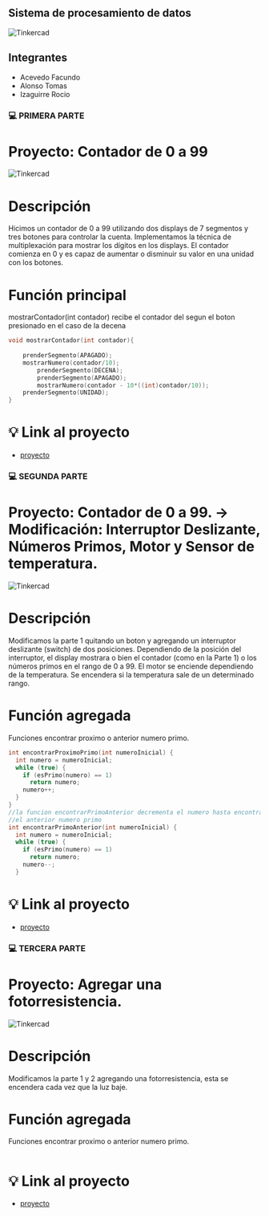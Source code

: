 ## Sistema de procesamiento de datos 
![Tinkercad](https://github.com/RocioIzaguirre/Parcial_SPD_parte1/blob/main/spd/primer%20parcial%20spd.png)

## Integrantes 
- Acevedo Facundo 
- Alonso Tomas
- Izaguirre Rocio 


### :computer: PRIMERA PARTE

# Proyecto: Contador de 0 a 99 
![Tinkercad](https://github.com/RocioIzaguirre/Parcial_SPD_parte1/blob/main/spd/Parte_1/Imagenes/Arduino_p1.png)


# Descripción
Hicimos un contador de 0 a 99 utilizando dos displays de 7 segmentos y tres botones para
controlar la cuenta. Implementamos la técnica de multiplexación para mostrar los dígitos
en los displays. El contador comienza en 0 y es capaz de aumentar o disminuir
su valor en una unidad con los botones.

# Función principal

mostrarContador(int contador) recibe el contador del segun el boton presionado en el caso de la decena 

~~~ C (lenguaje en el que esta escrito)
void mostrarContador(int contador){
	
	prenderSegmento(APAGADO);
	mostrarNumero(contador/10);
    	prenderSegmento(DECENA);
    	prenderSegmento(APAGADO);
    	mostrarNumero(contador - 10*((int)contador/10));
  	prenderSegmento(UNIDAD);
}
~~~

#  :bulb: Link al proyecto
- [proyecto](https://www.tinkercad.com/things/4lFIXDyPHY5-parcialp1/editel?sharecode=VXzAnD9cqqI3S3z6hozVn4Gwyo1SRIBewK1CanuHU-w)




### :computer: SEGUNDA PARTE
# Proyecto: Contador de 0 a 99. -> Modificación: Interruptor Deslizante, Números Primos, Motor y Sensor de temperatura.
![Tinkercad](https://github.com/RocioIzaguirre/Parcial_SPD_parte1/blob/main/spd/Parte_2/Imagenes/Arduino_p2.png)

# Descripción

Modificamos la parte 1 quitando un boton y agregando un interruptor deslizante (switch) de dos posiciones.
Dependiendo de la posición del interruptor, el display mostrara o bien el contador (como
en la Parte 1) o los números primos en el rango de 0 a 99.
El motor se enciende dependiendo de la temperatura. Se encendera si la temperatura sale de un determinado rango. 


# Función agregada

Funciones encontrar proximo o anterior numero primo. 


~~~ C (lenguaje en el que esta escrito)
int encontrarProximoPrimo(int numeroInicial) {
  int numero = numeroInicial;
  while (true) {
    if (esPrimo(numero) == 1)
      return numero;
    numero++;
  }
}
//la funcion encontrarPrimoAnterior decrementa el numero hasta encontrar
//el anterior numero primo
int encontrarPrimoAnterior(int numeroInicial) {
  int numero = numeroInicial;
  while (true) {
    if (esPrimo(numero) == 1)
      return numero;
    numero--;
  }
~~~

#  :bulb: Link al proyecto
- [proyecto](https://www.tinkercad.com/things/aPytYa3sQz8-parcialp3/editel?sharecode=mWizTtkcN0jhysMXRFka33HydxYDKEHA5D0L-soYiSs)

### :computer: TERCERA PARTE
# Proyecto: Agregar una fotorresistencia.
![Tinkercad]()

# Descripción

Modificamos la parte 1 y 2 agregando una fotorresistencia, esta se encendera cada vez que la luz baje.

# Función agregada

Funciones encontrar proximo o anterior numero primo. 


~~~ C (lenguaje en el que esta escrito)

~~~

#  :bulb: Link al proyecto
- [proyecto](https://www.tinkercad.com/things/aPytYa3sQz8-parcialp3/editel?sharecode=mWizTtkcN0jhysMXRFka33HydxYDKEHA5D0L-soYiSs)



